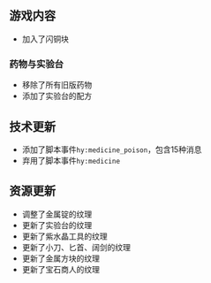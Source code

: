 ## 游戏内容

- 加入了闪铜块

### 药物与实验台

- 移除了所有旧版药物
- 添加了实验台的配方

## 技术更新

- 添加了脚本事件`hy:medicine_poison`，包含15种消息
- 弃用了脚本事件`hy:medicine`

## 资源更新

- 调整了金属锭的纹理
- 更新了实验台的纹理
- 更新了紫水晶工具的纹理
- 更新了小刀、匕首、阔剑的纹理
- 更新了金属方块的纹理
- 更新了宝石商人的纹理
